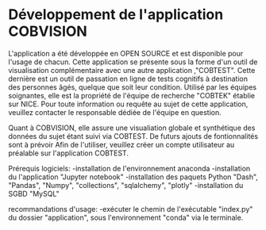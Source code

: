 # Développement de l'application COBVISION

 L'application a été développée en OPEN SOURCE et est disponible pour l'usage de chacun. Cette application se présente sous la forme d'un outil de visualisation complémentaire avec une autre application ,"COBTEST". Cette dernière est un outil de passation en ligne de tests cognitifs à destination des personnes âgés, quelque que soit leur condition. Utilisé par les équipes soignantes, elle est la propriété de l'équipe de recherche "COBTEK" établie sur NICE. Pour toute information ou requête au sujet de cette application, veuillez contacter le responsable dédiée de l'équipe en question.
 
 Quant à COBVISION, elle assure une visualiation globale et synthétique des données du sujet étant suivi via COBTEST. De futurs ajouts de fontionnalités sont à prévoir Afin de l'utiliser, veuillez créer un compte utilisateur au préalable sur l'application COBTEST. 

Prérequis logiciels:
-installation de l'environnement anaconda
-installation du l'application "Jupyter notebook"
-installation des paquets Python "Dash", "Pandas", "Numpy", "collections", "sqlalchemy", "plotly"
-installation du SGBD "MySQL"

recommandations d'usage:
-exécuter le chemin de l'exécutable "index.py" du dossier "application", sous l'environnement "conda" via le terminale.
